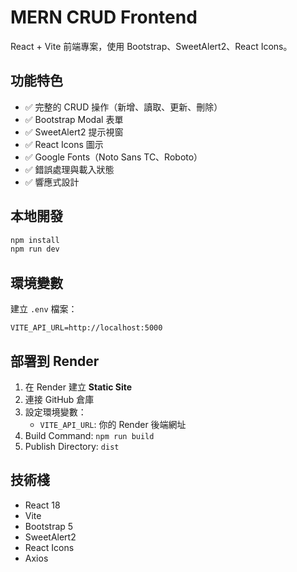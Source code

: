 # MERN CRUD Frontend

React + Vite 前端專案，使用 Bootstrap、SweetAlert2、React Icons。

## 功能特色

- ✅ 完整的 CRUD 操作（新增、讀取、更新、刪除）
- ✅ Bootstrap Modal 表單
- ✅ SweetAlert2 提示視窗
- ✅ React Icons 圖示
- ✅ Google Fonts（Noto Sans TC、Roboto）
- ✅ 錯誤處理與載入狀態
- ✅ 響應式設計

## 本地開發

```bash
npm install
npm run dev
```

## 環境變數

建立 `.env` 檔案：

```env
VITE_API_URL=http://localhost:5000
```

## 部署到 Render

1. 在 Render 建立 **Static Site**
2. 連接 GitHub 倉庫
3. 設定環境變數：
   - `VITE_API_URL`: 你的 Render 後端網址
4. Build Command: `npm run build`
5. Publish Directory: `dist`

## 技術棧

- React 18
- Vite
- Bootstrap 5
- SweetAlert2
- React Icons
- Axios
